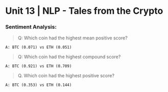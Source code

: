 # Unit 13 | NLP - Tales from the Crypto

### Sentiment Analysis:

> Q: Which coin had the highest mean positive score?

    A: BTC (0.071) vs ETH (0.051)

> Q: Which coin had the highest compound score?

    A: BTC (0.921) vs ETH (0.709) 

> Q. Which coin had the highest positive score?

    A: BTC (0.353) vs ETH (0.144)
